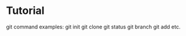 # Tutorial

git command examples:
    git init
    git clone
    git status
    git branch
    git add
    etc.